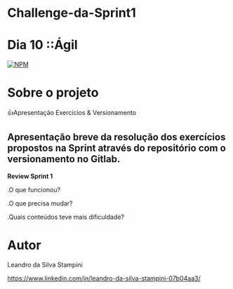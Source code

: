 # Challenge-da-Sprint1
# Dia 10 ::Ágil

[![NPM](https://img.shields.io/npm/l/react)](https://github.com/LeandrodaSilvaStampini/Challenge-da-Sprint-1/blob/main/LICENSE)
# Sobre o projeto
👍Apresentação Exercícios & Versionamento



## Apresentação breve da resolução dos exercícios propostos na Sprint através do repositório com o versionamento no Gitlab.

**Review Sprint 1**


.​​​​​​​O que funcionou?  

.O que precisa mudar?

.Quais conteúdos teve mais dificuldade?



# Autor

Leandro da Silva Stampini

https://www.linkedin.com/in/leandro-da-silva-stampini-07b04aa3/
